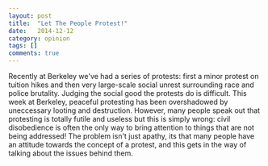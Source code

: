 ```yaml
---
layout: post
title:  "Let The People Protest!"
date:   2014-12-12
category: opinion
tags: []
comments: true
---
```


Recently at Berkeley we've had a series of protests: first a minor protest on tuition hikes and then very large-scale social unrest surrounding race and police brutality. Judging the social good the protests do is difficult. This week at Berkeley, peaceful protesting has been overshadowed by uneccessary looting and destruction. However, many people speak out that protesting is totally futile and useless but this is simply wrong: civil disobedience is often the only way to bring attention to things that are not being addressed! The problem isn't just apathy, its that many people have an attitude towards the concept of a protest, and this gets in the way of talking about the issues behind them.
